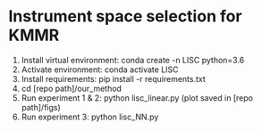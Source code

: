 # Instrument space selection for KMMR

1. Install virtual environment: conda create -n LISC python=3.6
2. Activate environment: conda activate LISC
3. Install requirements: pip install -r requirements.txt
4. cd [repo path]/our_method
5. Run experiment 1 & 2: python lisc_linear.py   (plot saved in [repo path]/figs)
6. Run experiment 3: python lisc_NN.py



